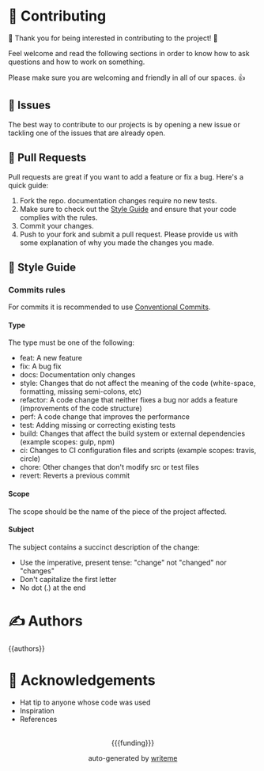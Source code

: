 # 🔭 Contributing <a name = "contributing"></a>

🎉 Thank you for being interested in contributing to the project! 🎉 

Feel welcome and read the following sections in order to know how to ask questions and how to work on something.

Please make sure you are welcoming and friendly in all of our spaces. 👍

## 🐛 Issues <a name = "issues"></a>

The best way to contribute to our projects is by opening a new issue or tackling one of the issues that are already open.

## 🤝 Pull Requests <a name = "pull-requests"></a>

Pull requests are great if you want to add a feature or fix a bug. Here's a quick guide:
1. Fork the repo.
documentation changes require no new tests.
1. Make sure to check out the [Style Guide](#style-guide) and ensure that your code complies with the rules.
2. Commit your changes.
3. Push to your fork and submit a pull request. Please provide us with some explanation of why you made the changes you made.

## 🎨 Style Guide<a name="style-guide"></a>

### Commits rules<a name="commits-rules"></a>

For commits it is recommended to use [Conventional Commits](https://www.conventionalcommits.org).

#### Type<a name="commit-type"></a>

The type must be one of the following:

-   feat: A new feature
-   fix: A bug fix
-   docs: Documentation only changes
-   style: Changes that do not affect the meaning of the code (white-space, formatting, missing semi-colons, etc)
-   refactor: A code change that neither fixes a bug nor adds a feature (improvements of the code structure)
-   perf: A code change that improves the performance
-   test: Adding missing or correcting existing tests
-   build: Changes that affect the build system or external dependencies (example scopes: gulp, npm)
-   ci: Changes to CI configuration files and scripts (example scopes: travis, circle)
-   chore: Other changes that don't modify src or test files
-   revert: Reverts a previous commit

#### Scope<a name="commit-scope"></a>

The scope should be the name of the piece of the project affected.

#### Subject<a name="commit-subject"></a>

The subject contains a succinct description of the change:

-   Use the imperative, present tense: "change" not "changed" nor "changes"
-   Don't capitalize the first letter
-   No dot (.) at the end

# ✍️ Authors <a name = "authors"></a>
{{authors}}

# 🎉 Acknowledgements <a name = "acknowledgement"></a>
- Hat tip to anyone whose code was used
- Inspiration
- References

<p align="center">
<br>
{{{funding}}}
</p>

<p align="center">
auto-generated by <a href="https://github.com/BabelDev0/writeme">writeme</a>
</p>